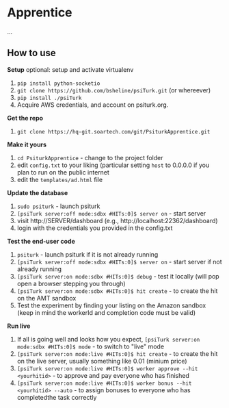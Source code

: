 Apprentice 
===========

...

How to use
----------

**Setup**
optional: setup and activate virtualenv  
1. `pip install python-socketio`   
1. `git clone https://github.com/bsheline/psiTurk.git` (or whereever)  
1. `pip install ./psiTurk`  
1. Acquire AWS credentials, and account on psiturk.org.  


**Get the repo**  

1. `git clone https://hq-git.soartech.com/git/PsiturkApprentice.git`  

**Make it yours**  

1. `cd PsiturkApprentice` - change to the project folder  
1. edit `config.txt` to your liking (particular setting `host` to 0.0.0.0 if you plan to run on the public internet
1. edit the `templates/ad.html` file 

**Update the database** 

1. `sudo psiturk` - launch psiturk  
1. `[psiTurk server:off mode:sdbx #HITs:0]$ server on` - start server  
1. visit http://SERVER/dashboard (e.g., http://localhost:22362/dashboard)
1. login with the credentials you provided in the config.txt

**Test the end-user code**  

1. `psiturk` - launch psiturk if it is not already running
1. `[psiTurk server:off mode:sdbx #HITs:0]$ server on` - start server if not already running
1. `[psiTurk server:on mode:sdbx #HITs:0]$ debug` - test it locally  (will pop open a browser stepping you through)
1. `[psiTurk server:on mode:sdbx #HITs:0]$ hit create` - to create the hit on the AMT sandbox
1. Test the experiment by finding your listing on the Amazon sandbox (keep in mind the workerId and completion code must be valid)

**Run live**  

1. If all is going well and looks how you expect, `[psiTurk server:on mode:sdbx #HITs:0]$ mode` - to switch to "live" mode  
1. `[psiTurk server:on mode:live #HITs:0]$ hit create` - to create the hit on the live server, usually something like 0.01 (minium price) 
1. `[psiTurk server:on mode:live #HITs:0]$ worker approve --hit <yourhitid>` - to approve and pay everyone who has finished
1. `[psiTurk server:on mode:live #HITs:0]$ worker bonus --hit <yourhitid> --auto` - to assign bonuses to everyone who has completedthe task correctly

